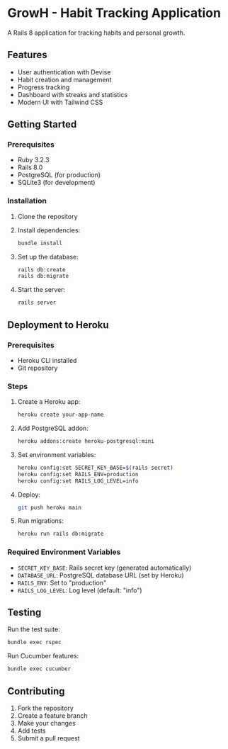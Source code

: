 # GrowH - Habit Tracking Application

A Rails 8 application for tracking habits and personal growth.

## Features

- User authentication with Devise
- Habit creation and management
- Progress tracking
- Dashboard with streaks and statistics
- Modern UI with Tailwind CSS

## Getting Started

### Prerequisites

- Ruby 3.2.3
- Rails 8.0
- PostgreSQL (for production)
- SQLite3 (for development)

### Installation

1. Clone the repository
2. Install dependencies:
   ```bash
   bundle install
   ```

3. Set up the database:
   ```bash
   rails db:create
   rails db:migrate
   ```

4. Start the server:
   ```bash
   rails server
   ```

## Deployment to Heroku

### Prerequisites
- Heroku CLI installed
- Git repository

### Steps

1. Create a Heroku app:
   ```bash
   heroku create your-app-name
   ```

2. Add PostgreSQL addon:
   ```bash
   heroku addons:create heroku-postgresql:mini
   ```

3. Set environment variables:
   ```bash
   heroku config:set SECRET_KEY_BASE=$(rails secret)
   heroku config:set RAILS_ENV=production
   heroku config:set RAILS_LOG_LEVEL=info
   ```

4. Deploy:
   ```bash
   git push heroku main
   ```

5. Run migrations:
   ```bash
   heroku run rails db:migrate
   ```

### Required Environment Variables

- `SECRET_KEY_BASE`: Rails secret key (generated automatically)
- `DATABASE_URL`: PostgreSQL database URL (set by Heroku)
- `RAILS_ENV`: Set to "production"
- `RAILS_LOG_LEVEL`: Log level (default: "info")

## Testing

Run the test suite:
```bash
bundle exec rspec
```

Run Cucumber features:
```bash
bundle exec cucumber
```

## Contributing

1. Fork the repository
2. Create a feature branch
3. Make your changes
4. Add tests
5. Submit a pull request
